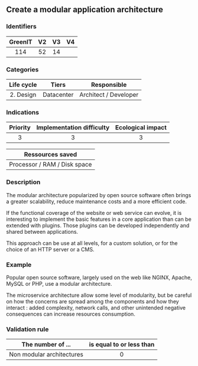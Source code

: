 ## Create a modular application architecture

### Identifiers

| GreenIT | V2  | V3  | V4  |
|:-------:|:---:|:---:|:---:|
|   114   | 52  | 14  |     |

### Categories

| Life cycle |   Tiers    |      Responsible      |
|:----------:|:----------:|:---------------------:|
| 2. Design  | Datacenter | Architect / Developer |

### Indications

| Priority | Implementation difficulty | Ecological impact |
|:--------:|:-------------------------:|:-----------------:|
|    3     |             3             |         3         |

|       Ressources saved       |
|:----------------------------:|
| Processor / RAM / Disk space |

### Description

The modular architecture popularized by open source software often brings a greater scalability, reduce maintenance costs 
and a more efficient code.

If the functional coverage of the website or web service can evolve, it is interesting to implement the basic
features in a core application than can be extended with plugins. Those plugins can be developed independently and
shared between applications.

This approach can be use at all levels, for a custom solution, or for the choice of an HTTP server or a CMS.

### Example

Popular open source software, largely used on the web like NGINX, Apache, MySQL or PHP, use a modular architecture.

The microservice architecture allow some level of modularity, but be careful on how the concerns are spread among the 
components and how they interact : added complexity, network calls, and other unintended negative consequences can 
increase resources consumption.

### Validation rule

| The number of ...         | is equal to or less than |  
|---------------------------|:------------------------:|
| Non modular architectures |             0            |
